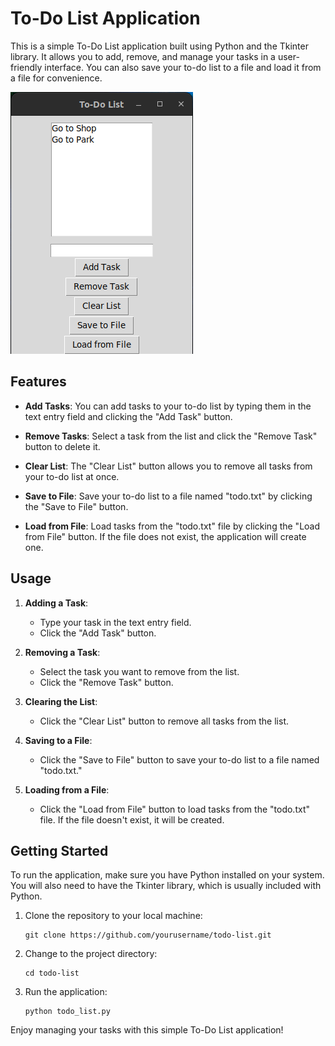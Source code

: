 # To-Do List Application

This is a simple To-Do List application built using Python and the Tkinter library. It allows you to add, remove, and manage your tasks in a user-friendly interface. You can also save your to-do list to a file and load it from a file for convenience.

![Screenshot](Screenshot.png)

## Features

- **Add Tasks**: You can add tasks to your to-do list by typing them in the text entry field and clicking the "Add Task" button.

- **Remove Tasks**: Select a task from the list and click the "Remove Task" button to delete it.

- **Clear List**: The "Clear List" button allows you to remove all tasks from your to-do list at once.

- **Save to File**: Save your to-do list to a file named "todo.txt" by clicking the "Save to File" button.

- **Load from File**: Load tasks from the "todo.txt" file by clicking the "Load from File" button. If the file does not exist, the application will create one.

## Usage

1. **Adding a Task**:
   - Type your task in the text entry field.
   - Click the "Add Task" button.

2. **Removing a Task**:
   - Select the task you want to remove from the list.
   - Click the "Remove Task" button.

3. **Clearing the List**:
   - Click the "Clear List" button to remove all tasks from the list.

4. **Saving to a File**:
   - Click the "Save to File" button to save your to-do list to a file named "todo.txt."

5. **Loading from a File**:
   - Click the "Load from File" button to load tasks from the "todo.txt" file. If the file doesn't exist, it will be created.

## Getting Started

To run the application, make sure you have Python installed on your system. You will also need to have the Tkinter library, which is usually included with Python.

1. Clone the repository to your local machine:

   ```
   git clone https://github.com/yourusername/todo-list.git
   ```

2. Change to the project directory:

   ```
   cd todo-list
   ```

3. Run the application:

   ```
   python todo_list.py
   ```

Enjoy managing your tasks with this simple To-Do List application!
